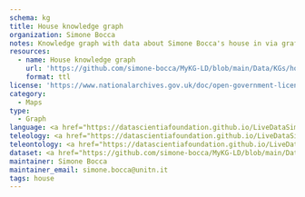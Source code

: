 ```yaml
---
schema: kg
title: House knowledge graph
organization: Simone Bocca
notes: Knowledge graph with data about Simone Bocca's house in via graffiano 30
resources:
  - name: House knowledge graph
    url: 'https://github.com/simone-bocca/MyKG-LD/blob/main/Data/KGs/house.ttl'
    format: ttl
license: 'https://www.nationalarchives.gov.uk/doc/open-government-licence/version/3/'
category:
  - Maps
type:
  - Graph 
language: <a href="https://datascientiafoundation.github.io/LiveDataSimoneBocca/datasets/sb-lang/">https://datascientiafoundation.github.io/LiveDataSimoneBocca/datasets/sb-lang/</a>
teleology: <a href="https://datascientiafoundation.github.io/LiveDataSimoneBocca/datasets/sb-teleology/">https://datascientiafoundation.github.io/LiveDataSimoneBocca/datasets/sb-teleology/</a>
teleontology: <a href="https://datascientiafoundation.github.io/LiveDataSimoneBocca/datasets/sb-teleontology/">https://datascientiafoundation.github.io/LiveDataSimoneBocca/datasets/sb-teleontology/</a>
dataset: <a href="https://github.com/simone-bocca/MyKG-LD/blob/main/Data/datasets/park-house.json">https://github.com/simone-bocca/MyKG-LD/blob/main/Data/datasets/park-house.json</a>
maintainer: Simone Bocca
maintainer_email: simone.bocca@unitn.it
tags: house
---
```

